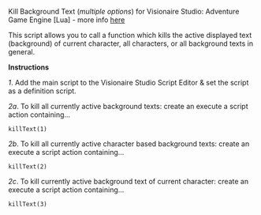 Kill Background Text (*multiple options*) for Visionaire Studio: Adventure Game Engine [Lua] - more info [here](http://wiki.visionaire-tracker.net/wiki/Kill_Background_Text_%28CMS%29 "kill background text wiki article")

This script allows you to call a function which kills the active displayed text (background) of current character, all characters, or all background texts in general. 

**Instructions**

*1*. Add the main script to the Visionaire Studio Script Editor & set the script as a definition script.

*2a*. To kill all currently active background texts: create an execute a script action containing...
```
killText(1)
```
*2b*. To kill all currently active character based background texts: create an execute a script action containing...
```
killText(2)
```
*2c*. To kill currently active background text of current character: create an execute a script action containing...
```
killText(3)
```
